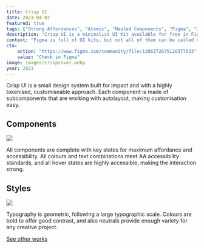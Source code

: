 ```yaml
---
title: Crisp UI
date: 2023-04-07
featured: true
tags: ["Strong Affordances", "Atomic", "Nested Components", "Figma", "2023"]
description: "Crisp UI is a minimalist UI Kit available for free in Figma. It’s an atomic design system using geometric, modern typography, combined with impactful components and style choices."
context: "Figma is full of UI kits, but not all of them can be called design systems. I wanted to make a more comprehensive system with clear differentiating factors such as affordances and accessibility."
cta:
    action: "https://www.figma.com/community/file/1206372675126377033"
    value: "Check in Figma"
image: images/crispcover.webp
year: 2023
---
```


Crisp UI is a small design system built for impact and with a highly tokenised, customiseable approach. Each component is made of subcomponents that are working with autolayout, making customisation easy.

## Components
![](/images/works/crispui/Components.webp)

 All components are complete with key states for maximum affordance and accessibility. All colours and text combinations meet AA accessibility standards, and all hover states are highly accessible, making the interaction strong.


## Styles
![](/images/works/crispui/Styles.webp)

Typography is geometric, following a large typographic scale. Colours are bold to offer good contrast, and also neutrals provide enough variety for any creative project.

[See other works](/posts)
